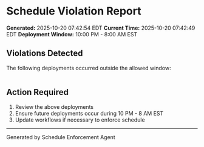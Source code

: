 # Schedule Violation Report

**Generated:** 2025-10-20 07:42:54 EDT
**Current Time:** 2025-10-20 07:42:49 EDT
**Deployment Window:** 10:00 PM - 8:00 AM EST

## Violations Detected

The following deployments occurred outside the allowed window:

```

```

## Action Required

1. Review the above deployments
2. Ensure future deployments occur during 10 PM - 8 AM EST
3. Update workflows if necessary to enforce schedule

---

Generated by Schedule Enforcement Agent
